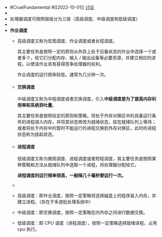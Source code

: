 - #CruelFundamental #[[2022-10-01]] [讨论](https://github.com/CYZH1307/CruelFundamental/tree/main/homework/202210/01)
-
- 处理器调度可按照层级分为三级（高级调度、中级调度和低级调度）
-
- **作业调度**
	- 高级调度又称为宏观调度、作业调度或者长程调度。
	  
	  其主要任务是按照一定的原则从外存上处于后备状态的作业中选择一个或者多个，给它们分配内存、输入 / 输出设备等必要资源，并建立相应的进程，以使该作业具有获得竞争处理器的权利。
	  
	  作业调度的运行频率较低，通常为几分钟一次。
	- #### 交换调度
	  
	  中级调度又称为中程调度或者交换调度，引入**中级调度是为了提高内存利用率和系统吞吐量**。
	  
	  其主要任务是按照给定的原则和策略，将处于外存对换区中的具备运行条件的进程调入内存，并将其状态修改为就绪状态，挂在就绪队列上等待；或者将处于内存中的暂时不能运行的进程交换到外存对换区，此时的进程状态称为挂起状态。
	- #### [](https://github.com/CYZH1307/CruelFundamental/blob/main/homework/202210/01/FIFCOM.md#%E8%BF%9B%E7%A8%8B%E8%B0%83%E5%BA%A6) 进程调度
	  
	  低级调度又称为微观调度、进程调度或者短程调度，其主要任务是按照某种策略和方法从就绪队列中选取一个进程，将处理器分配给它。
	  
	  **进程调度的运行频率很高，一般隔几十毫秒要运行一次。**
	-
	- 高级调度：即作业调度，按照一定策略将选择磁盘上的程序装入内存，并建立进程。（存在于多道批处理系统中）
	- 中级调度：即交换调度，按照一定策略在内外存之间进行数据交换。
	- 低级调度：即 CPU 调度（进程调度），按照一定策略选择就绪进程，占用 cpu 执行。
